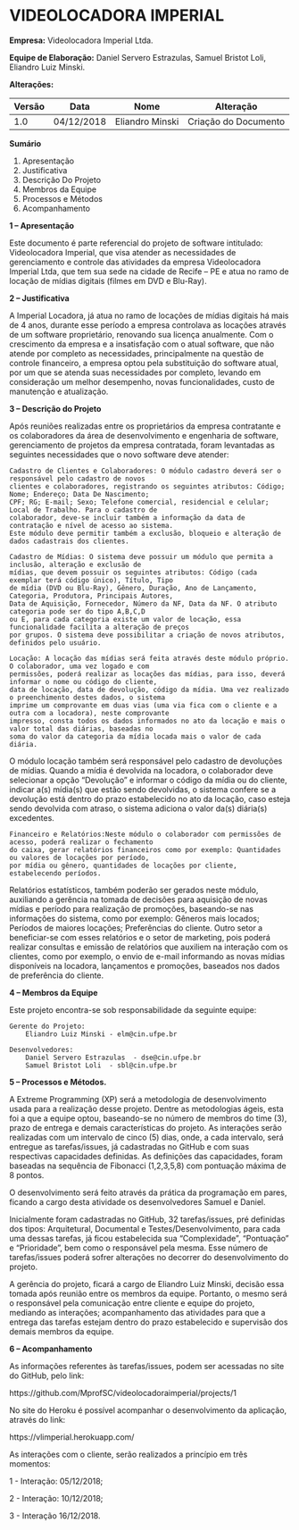 # VIDEOLOCADORA IMPERIAL
<p><strong>Empresa:</strong> Videolocadora Imperial Ltda.</p>
<p><strong>Equipe de Elaboração:</strong> Daniel Servero Estrazulas, Samuel Bristot Loli, Eliandro Luiz Minski.</p>
<p><strong>Alterações:</strong></p>
<table>
<thead>
<tr>
<th>Versão</th>
<th>Data</th>
<th>Nome</th>
<th>Alteração</th>
</tr>
</thead>
<tbody>
<tr>
<td>1.0</td>
<td>04/12/2018</td>
<td>Eliandro Minski</td>
<td>Criação do Documento</td>    
</tbody>
</table>

<p><strong>Sumário</strong></p>
<ol>
<li>Apresentação                      </li>
<li>Justificativa                     </li>
<li>Descrição Do Projeto              </li>
<li>Membros da Equipe                 </li>
<li>Processos e Métodos               </li>
<li>Acompanhamento                    </li>
</ol>


<p><strong>1 – Apresentação</strong></p>
<p>Este documento é parte referencial do projeto de software intitulado: Videolocadora Imperial, que visa atender as necessidades de gerenciamento e controle das atividades da empresa Videolocadora Imperial Ltda, que tem sua sede na cidade de Recife – PE e atua no ramo de locação de mídias digitais (filmes em DVD e Blu-Ray).</p>
<p><strong>2 – Justificativa</strong></p>
<p>A Imperial Locadora, já atua no ramo de locações de mídias digitais há mais de 4 anos, durante esse período a empresa controlava as locações através de um software proprietário, renovando sua licença anualmente. Com o crescimento da empresa e a insatisfação com o atual software, que não atende por completo as necessidades, principalmente na questão de controle financeiro, a empresa optou pela substituição do software atual, por um que se atenda suas necessidades por completo, levando em consideração um melhor desempenho, novas funcionalidades, custo de manutenção e atualização.</p>
<p><strong>3 – Descrição do Projeto</strong></p>
<p>Após reuniões realizadas entre os proprietários da empresa contratante e os colaboradores da área de desenvolvimento e engenharia de software, gerenciamento de projetos da empresa contratada, foram levantadas as seguintes necessidades que o novo software deve atender:<p>
		
	Cadastro de Clientes e Colaboradores: O módulo cadastro deverá ser o responsável pelo cadastro de novos
	clientes e colaboradores, registrando os seguintes atributos: Código; Nome; Endereço; Data De Nascimento;
	CPF; RG; E-mail; Sexo; Telefone comercial, residencial e celular; Local de Trabalho. Para o cadastro de
	colaborador, deve-se incluir também a informação da data de contratação e nível de acesso ao sistema.
	Este módulo deve permitir também a exclusão, bloqueio e alteração de dados cadastrais dos clientes.
<p> </p>
	
	Cadastro de Mídias: O sistema deve possuir um módulo que permita a inclusão, alteração e exclusão de
	mídias, que devem possuir os seguintes atributos: Código (cada exemplar terá código único), Título, Tipo
	de mídia (DVD ou Blu-Ray), Gênero, Duração, Ano de Lançamento, Categoria, Produtora, Principais Autores,
	Data de Aquisição, Fornecedor, Número da NF, Data da NF. O atributo categoria pode ser do tipo A,B,C,D 
	ou E, para cada categoria existe um valor de locação, essa funcionalidade facilita a alteração de preços 
	por grupos. O sistema deve possibilitar a criação de novos atributos, definidos pelo usuário.
	
	
<p> </p>
	
	Locação: A locação das mídias será feita através deste módulo próprio. O colaborador, uma vez logado e com
	permissões, poderá realizar as locações das mídias, para isso, deverá informar o nome ou código do cliente,
	data de locação, data de devolução, código da mídia. Uma vez realizado o preenchimento destes dados, o sistema
	imprime um comprovante em duas vias (uma via fica com o cliente e a outra com a locadora), neste comprovante
	impresso, consta todos os dados informados no ato da locação e mais o valor total das diárias, baseadas no
	soma do valor da categoria da mídia locada mais o valor de cada diária.
	
<p>O módulo locação também será responsável pelo cadastro de devoluções de mídias. Quando a mídia é devolvida na locadora, o colaborador deve selecionar a opção “Devolução” e informar o código da mídia ou do cliente, indicar a(s) mídia(s) que estão sendo devolvidas, o sistema confere se a devolução está dentro do prazo estabelecido no ato da locação, caso esteja sendo devolvida com atraso, o sistema adiciona o valor da(s) diária(s) excedentes.</p>
	
	Financeiro e Relatórios:Neste módulo o colaborador com permissões de acesso, poderá realizar o fechamento 
	do caixa, gerar relatórios financeiros como por exemplo: Quantidades ou valores de locações por período, 
	por mídia ou gênero, quantidades de locações por cliente, estabelecendo períodos.
	
<p>Relatórios estatísticos, também poderão ser gerados neste módulo, auxiliando a gerência na tomada de decisões para aquisição de novas mídias e período para realização de promoções, baseando-se nas informações do sistema, como por exemplo: Gêneros mais locados; Períodos de maiores locações; Preferências do cliente. Outro setor a beneficiar-se com esses relatórios e o setor de marketing, pois poderá realizar consultas e emissão de relatórios que auxiliem na interação com os clientes, como por exemplo, o envio de e-mail informando as novas mídias disponíveis na locadora, lançamentos e promoções, baseados nos dados de preferência do cliente.</p> 

<p><strong>4 – Membros da Equipe</strong></p>
<p>Este projeto encontra-se sob responsabilidade da seguinte equipe:</p>

	Gerente do Projeto:
		Eliandro Luiz Minski - elm@cin.ufpe.br
	
	Desenvolvedores:
		Daniel Servero Estrazulas  - dse@cin.ufpe.br
		Samuel Bristot Loli  - sbl@cin.ufpe.br



<p><strong>5 – Processos e Métodos.</strong></p>
<p>A Extreme Programming (XP) será a metodologia de desenvolvimento usada para a realização desse projeto. Dentre as metodologias ágeis, esta foi a que a equipe optou, baseando-se no número de membros do time (3), prazo de entrega e demais características do projeto. As interações serão realizadas com um intervalo de cinco (5) dias, onde, a cada intervalo, será entregue as tarefas/issues, já cadastradas no GitHub e com suas respectivas capacidades definidas. As definições das capacidades, foram baseadas na sequência de Fibonacci (1,2,3,5,8) com pontuação máxima de 8 pontos.</p>
<p>O desenvolvimento será feito através da prática da programação em pares, ficando a cargo desta atividade os desenvolvedores Samuel e Daniel.</p>
<p>Inicialmente foram cadastradas no GitHub, 32 tarefas/issues, pré definidas dos tipos: Arquitetural, Documental e Testes/Desenvolvimento, para cada uma dessas tarefas, já ficou estabelecida sua “Complexidade”, “Pontuação” e “Prioridade”, bem como o responsável pela mesma. Esse número de tarefas/issues poderá sofrer alterações no decorrer do desenvolvimento do projeto.</p>
<p>A gerência do projeto, ficará a cargo de Eliandro Luiz Minski, decisão essa tomada após reunião entre os membros da equipe. Portanto, o mesmo será o responsável pela comunicação entre cliente e equipe do projeto, mediando as interações; acompanhamento das atividades para que a entrega das tarefas estejam dentro do prazo estabelecido e supervisão dos demais membros da equipe.</p>

<p><strong>6 – Acompanhamento</strong></p>

<p>As informações referentes às tarefas/issues, podem ser acessadas no site do GitHub, pelo link:</p>
<p>https://github.com/MprofSC/videolocadoraimperial/projects/1</p>
<p>No site do Heroku é possível acompanhar o desenvolvimento da aplicação, através do link:</p>
<p>https://vlimperial.herokuapp.com/</p>

<p>As interações com o cliente, serão realizados a princípio em três momentos:</p>
<p>1 - Interação: 05/12/2018;</p>
<p>2 - Interação: 10/12/2018;</p>
<p>3 - Interação  16/12/2018.</p>
